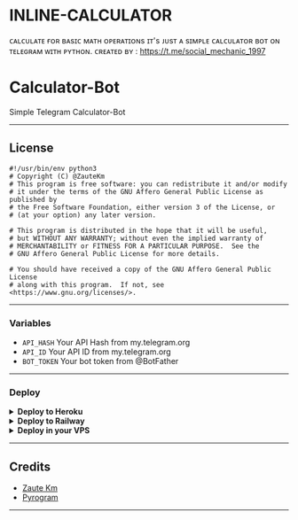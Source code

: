 # INLINE-CALCULATOR
ᴄᴀʟᴄᴜʟᴀᴛᴇ  ғᴏʀ ʙᴀsɪᴄ ᴍᴀᴛʜ ᴏᴘᴇʀᴀᴛɪᴏɴs ɪᴛ's ᴊᴜsᴛ ᴀ sɪᴍᴘʟᴇ ᴄᴀʟᴄᴜʟᴀᴛᴏʀ ʙᴏᴛ ᴏɴ ᴛᴇʟᴇɢʀᴀᴍ ᴡɪᴛʜ ᴘʏᴛʜᴏɴ.        ᴄʀᴇᴀᴛᴇᴅ ʙʏ :  https://t.me/social_mechanic_1997
# Calculator-Bot

Simple Telegram Calculator-Bot

---

## License

```
#!/usr/bin/env python3
# Copyright (C) @ZauteKm
# This program is free software: you can redistribute it and/or modify
# it under the terms of the GNU Affero General Public License as published by
# the Free Software Foundation, either version 3 of the License, or
# (at your option) any later version.

# This program is distributed in the hope that it will be useful,
# but WITHOUT ANY WARRANTY; without even the implied warranty of
# MERCHANTABILITY or FITNESS FOR A PARTICULAR PURPOSE.  See the
# GNU Affero General Public License for more details.

# You should have received a copy of the GNU Affero General Public License
# along with this program.  If not, see <https://www.gnu.org/licenses/>.
```

---

### Variables

- `API_HASH` Your API Hash from my.telegram.org
- `API_ID` Your API ID from my.telegram.org
- `BOT_TOKEN` Your bot token from @BotFather

---

### Deploy

<details><summary><b>Deploy to Heroku</b></summary>
<p>
<br>
<a href="https://heroku.com/deploy?template=https://github.com/ZauteKm/Calculator-Bot">
  <img src="https://www.herokucdn.com/deploy/button.svg" alt="Deploy">
</a>
</p>
</details>

<details>
  <summary><b>Deploy to Railway</b></summary>
<br/>

<p align="left">
<a href="https://railway.app/new/template?template=https%3A%2F%2Fgithub.com%2FZauteKm%2FCalculator-Bot"
">
     <img height="30px" src="https://railway.app/button.svg">
  </a>
</p>

</a>
</p>

</details>

<details>
  <summary><b>Deploy in your VPS</b></summary>
<br/>

```sh
$ git clone https://github.com/ZauteKm/Calculator-Bot.git
$ cd Calculator-Bot
$ pip3 install -r requirements.txt
# <create Variables Appropriately>
$ python3 bot.py
```

</details>

---

## Credits

- [Zaute Km](https://github.com/ZauteKm)
- [Pyrogram](https://github.com/pyrogram/pyrogram)

---
